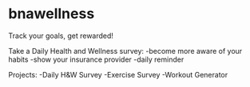 # bnawellness

Track your goals, get rewarded!

Take a Daily Health and Wellness survey:
-become more aware of your habits
-show your insurance provider
-daily reminder

Projects:
-Daily H&W Survey
-Exercise Survey
-Workout Generator

